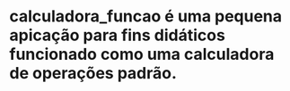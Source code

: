 # calculadora_funcao é uma pequena apicação para fins didáticos funcionado como uma calculadora de operações padrão.
